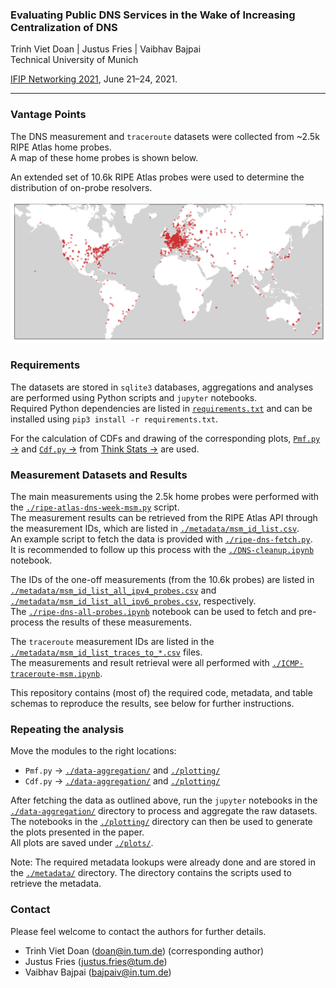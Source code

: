 ### Evaluating Public DNS Services in the Wake of Increasing Centralization of DNS

Trinh Viet Doan | Justus Fries | Vaibhav Bajpai  
Technical University of Munich


[IFIP Networking 2021](https://networking.ifip.org/2021/), June 21&ndash;24, 2021.

---

### Vantage Points

The DNS measurement and `traceroute` datasets were collected from ~2.5k RIPE Atlas home probes.  
A map of these home probes is shown below.

An extended set of 10.6k RIPE Atlas probes were used to determine the distribution of on-probe resolvers.

![](./plots/map.png)

### Requirements

The datasets are stored in `sqlite3` databases, aggregations and analyses are performed using Python scripts and `jupyter` notebooks.  
Required Python dependencies are listed in [`requirements.txt`](https://github.com/tv-doan/ifip-net-2021-dns/blob/master/requirements.txt) and can be installed using `pip3 install -r requirements.txt`.

For the calculation of CDFs and drawing of the corresponding plots, [`Pmf.py` &rarr;](http://greenteapress.com/thinkstats/Pmf.py) and [`Cdf.py` &rarr;](http://greenteapress.com/thinkstats/Cdf.py) from [Think Stats &rarr;](https://greenteapress.com/wp/think-stats-2e/) are used.

### Measurement Datasets and Results

The main measurements using the 2.5k home probes were performed with the [`./ripe-atlas-dns-week-msm.py`](https://github.com/tv-doan/ifip-net-2021-dns/blob/master/ripe-atlas-dns-week-msm.py) script.  
The measurement results can be retrieved from the RIPE Atlas API through the measurement IDs, which are listed in [`./metadata/msm_id_list.csv`](https://github.com/tv-doan/ifip-net-2021-dns/blob/master/metadata/msm_id_list.csv).  
An example script to fetch the data is provided with [`./ripe-dns-fetch.py`](https://github.com/tv-doan/ifip-net-2021-dns/blob/master/ripe-dns-fetch.py).  
It is recommended to follow up this process with the [`./DNS-cleanup.ipynb`](https://github.com/tv-doan/ifip-net-2021-dns/blob/master/DNS-cleanup.ipynb) notebook.

The IDs of the one-off measurements (from the 10.6k probes) are listed in [`./metadata/msm_id_list_all_ipv4_probes.csv`](https://github.com/tv-doan/ifip-net-2021-dns/blob/master/metadata/msm_id_list_all_ipv4_probes.csv) and [`./metadata/msm_id_list_all_ipv6_probes.csv`](https://github.com/tv-doan/ifip-net-2021-dns/blob/master/metadata/msm_id_list_all_ipv6_probes.csv), respectively.  
The [`./ripe-dns-all-probes.ipynb`](https://github.com/tv-doan/ifip-net-2021-dns/blob/master/ripe-dns-all-probes.ipynb) notebook can be used to fetch and pre-process the results of these measurements.

The `traceroute` measurement IDs are listed in the [`./metadata/msm_id_list_traces_to_*.csv`](https://github.com/tv-doan/ifip-net-2021-dns/blob/master/metadata/) files.  
The measurements and result retrieval were all performed with [`./ICMP-traceroute-msm.ipynb`](https://github.com/tv-doan/ifip-net-2021-dns/blob/master/ICMP-traceroute-msm.ipynb).

This repository contains (most of) the required code, metadata, and table schemas to reproduce the results, see below for further instructions.

### Repeating the analysis
Move the modules to the right locations:
- `Pmf.py` &rarr; [`./data-aggregation/`](https://github.com/tv-doan/ifip-net-2021-dns/blob/master/data-aggregation/) and [`./plotting/`](https://github.com/tv-doan/ifip-net-2021-dns/blob/master/plotting/)
- `Cdf.py` &rarr; [`./data-aggregation/`](https://github.com/tv-doan/ifip-net-2021-dns/blob/master/data-aggregation/) and [`./plotting/`](https://github.com/tv-doan/ifip-net-2021-dns/blob/master/plotting/)

After fetching the data as outlined above, run the `jupyter` notebooks in the [`./data-aggregation/`](https://github.com/tv-doan/ifip-net-2021-dns/blob/master/data-aggregation/) directory to process and aggregate the raw datasets.  
The notebooks in the [`./plotting/`](https://github.com/tv-doan/ifip-net-2021-dns/blob/master/plotting/) directory can then be used to generate the plots presented in the paper.  
All plots are saved under [`./plots/`](https://github.com/tv-doan/ifip-net-2021-dns/blob/master/plots/).

Note: The required metadata lookups were already done and are stored in the [`./metadata/`](https://github.com/tv-doan/ifip-net-2021-dns/blob/master/metadata/) directory. The directory contains the scripts used to retrieve the metadata.


### Contact

Please feel welcome to contact the authors for further details.

- Trinh Viet Doan (<doan@in.tum.de>) (corresponding author)
- Justus Fries (<justus.fries@tum.de>)
- Vaibhav Bajpai (<bajpaiv@in.tum.de>)
